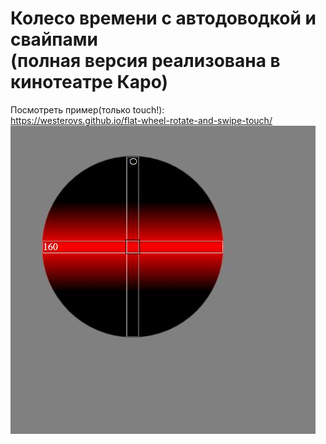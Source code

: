 # Колесо времени с автодоводкой и свайпами<br> (полная версия реализована в кинотеатре Каро)
Посмотреть пример(только touch!):
<br>
https://westerovs.github.io/flat-wheel-rotate-and-swipe-touch/
<br>
<img src="cover.jpg">
